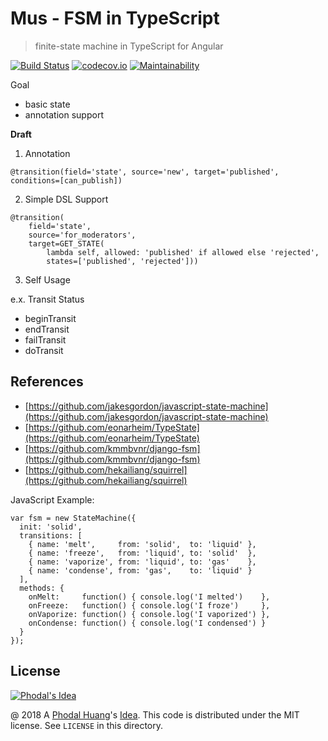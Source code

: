 # Mus - FSM in TypeScript

> finite-state machine in TypeScript for Angular

[![Build Status](https://travis-ci.org/phodal/mus.svg?branch=master)](https://travis-ci.org/phodal/mus)
[![codecov.io](https://codecov.io/github/phodal/mus/coverage.svg?branch=master)](https://codecov.io/github/phodal/mus?branch=master) 
[![Maintainability](https://api.codeclimate.com/v1/badges/8472e91b3247939f8ae3/maintainability)](https://codeclimate.com/github/phodal/mus/maintainability) 

Goal

 - basic state 
 - annotation support
 
**Draft**

1. Annotation

```
@transition(field='state', source='new', target='published', conditions=[can_publish])
```

2. Simple DSL Support

```
@transition(
    field='state',
    source='for_moderators',
    target=GET_STATE(
        lambda self, allowed: 'published' if allowed else 'rejected',
        states=['published', 'rejected']))
```

3. Self Usage

e.x. Transit Status

 - beginTransit
 - endTransit
 - failTransit
 - doTransit

References
---

 - [https://github.com/jakesgordon/javascript-state-machine](https://github.com/jakesgordon/javascript-state-machine)
 - [https://github.com/eonarheim/TypeState](https://github.com/eonarheim/TypeState)
 - [https://github.com/kmmbvnr/django-fsm](https://github.com/kmmbvnr/django-fsm)
 - [https://github.com/hekailiang/squirrel](https://github.com/hekailiang/squirrel)
 
JavaScript Example:

```
var fsm = new StateMachine({
  init: 'solid',
  transitions: [
    { name: 'melt',     from: 'solid',  to: 'liquid' },
    { name: 'freeze',   from: 'liquid', to: 'solid'  },
    { name: 'vaporize', from: 'liquid', to: 'gas'    },
    { name: 'condense', from: 'gas',    to: 'liquid' }
  ],
  methods: {
    onMelt:     function() { console.log('I melted')    },
    onFreeze:   function() { console.log('I froze')     },
    onVaporize: function() { console.log('I vaporized') },
    onCondense: function() { console.log('I condensed') }
  }
});
```

License
---

[![Phodal's Idea](http://brand.phodal.com/shields/idea-small.svg)](http://ideas.phodal.com/)

@ 2018 A [Phodal Huang](https://www.phodal.com)'s [Idea](http://github.com/phodal/ideas).  This code is distributed under the MIT license. See `LICENSE` in this directory.
